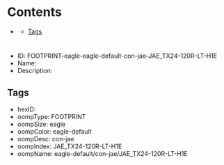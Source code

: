 



Contents
========

* [](#)
	* [Tags](#tags)

# 

- ID: FOOTPRINT-eagle-eagle-default-con-jae-JAE_TX24-120R-LT-H1E
- Name: 
- Description: 

## Tags

- hexID: 
- oompType: FOOTPRINT
- oompSize: eagle
- oompColor: eagle-default
- oompDesc: con-jae
- oompIndex: JAE_TX24-120R-LT-H1E
- oompName: eagle-default/con-jae/JAE_TX24-120R-LT-H1E
